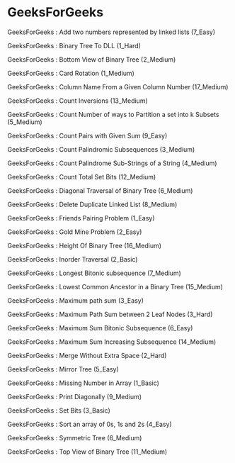 # GeeksForGeeks

GeeksForGeeks : Add two numbers represented by linked lists (7_Easy)

GeeksForGeeks : Binary Tree To DLL (1_Hard)

GeeksForGeeks : Bottom View of Binary Tree (2_Medium)

GeeksForGeeks : Card Rotation (1_Medium)

GeeksForGeeks : Column Name From a Given Column Number (17_Medium)

GeeksForGeeks : Count Inversions (13_Medium)

GeeksForGeeks : Count Number of ways to Partition a set into k Subsets (5_Medium)

GeeksForGeeks : Count Pairs with Given Sum (9_Easy)

GeeksForGeeks : Count Palindromic Subsequences (3_Medium)

GeeksForGeeks : Count Palindrome Sub-Strings of a String (4_Medium)

GeeksForGeeks : Count Total Set Bits (12_Medium)

GeeksForGeeks : Diagonal Traversal of Binary Tree (6_Medium)

GeeksForGeeks : Delete Duplicate Linked List (8_Medium)

GeeksForGeeks : Friends Pairing Problem (1_Easy)

GeeksForGeeks : Gold Mine Problem (2_Easy)

GeeksForGeeks : Height Of Binary Tree (16_Medium)

GeeksForGeeks : Inorder Traversal (2_Basic)

GeeksForGeeks : Longest Bitonic subsequence  (7_Medium)

GeeksForGeeks : Lowest Common Ancestor in a Binary Tree (15_Medium)

GeeksForGeeks : Maximum path sum (3_Easy)

GeeksForGeeks : Maximum Path Sum between 2 Leaf Nodes (3_Hard)

GeeksForGeeks : Maximum Sum Bitonic Subsequence (6_Easy)

GeeksForGeeks : Maximum Sum Increasing Subsequence (14_Medium)

GeeksForGeeks : Merge Without Extra Space (2_Hard)

GeeksForGeeks : Mirror Tree (5_Easy)

GeeksForGeeks : Missing Number in Array (1_Basic)

GeeksForGeeks : Print Diagonally (9_Medium)

GeeksForGeeks : Set Bits (3_Basic)

GeeksForGeeks : Sort an array of 0s, 1s and 2s (4_Easy)

GeeksForGeeks : Symmetric Tree (6_Medium)

GeeksForGeeks : Top View of Binary Tree (11_Medium)